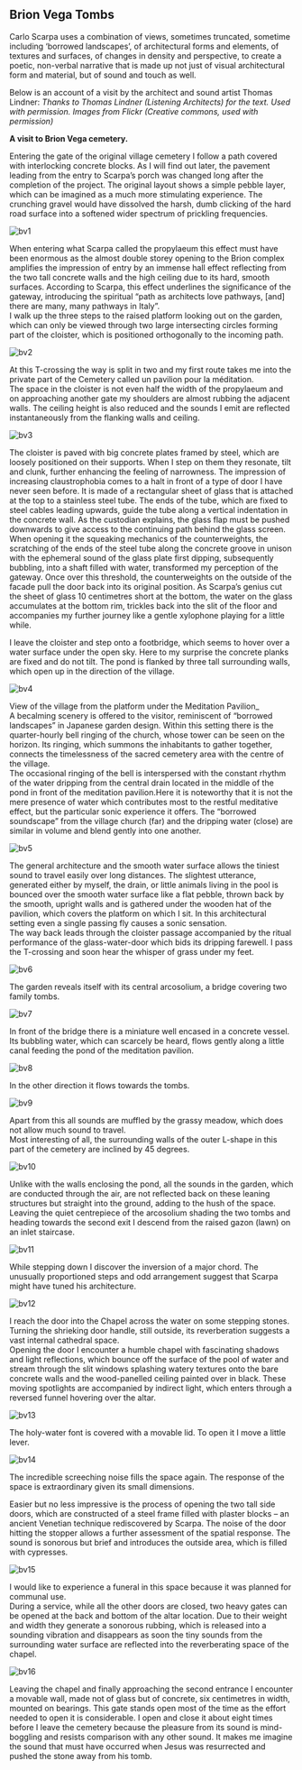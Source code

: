## Brion Vega Tombs


Carlo Scarpa uses a combination of views, sometimes truncated, sometime including ‘borrowed landscapes’, of architectural forms and elements, of textures and surfaces, of changes in density and perspective, to create a poetic, non-verbal narrative that is made up not just of visual architectural form and material, but of sound and touch as well. 

Below is an account of a visit by the architect and sound artist Thomas Lindner:
_Thanks to Thomas Lindner (Listening Architects) for the text. Used with permission. Images from Flickr (Creative commons, used with permission)_

**A visit to Brion Vega cemetery.**

Entering the gate of the original village cemetery I follow a path covered with interlocking concrete blocks. As I will find out later, the pavement leading from the entry to Scarpa’s porch was changed long after the completion of the project. The original layout shows a simple pebble layer, which can be imagined as a much more stimulating experience. The crunching gravel would have dissolved the harsh, dumb clicking of the hard road surface into a softened wider spectrum of prickling frequencies.

![bv1](bv1.jpg)

When entering what Scarpa called the propylaeum this effect must have been enormous as the almost double storey opening to the Brion complex amplifies the impression of entry by an immense hall effect reflecting from the two tall concrete walls and the high ceiling due to its hard, smooth surfaces. According to Scarpa, this effect underlines the significance of the gateway, introducing the spiritual “path as architects love pathways, [and] there are many, many pathways in Italy”.  
I walk up the three steps to the raised platform looking out on the garden, which can only be viewed through two large intersecting circles forming part of the cloister, which is positioned orthogonally to the incoming path.

![bv2](bv2.jpg)

At this T-crossing the way is split in two and my first route takes me into the private part of the Cemetery called un pavilion pour la méditation.  
The space in the cloister is not even half the width of the propylaeum and on approaching another gate my shoulders are almost rubbing the adjacent walls. The ceiling height is also reduced and the sounds I emit are reflected instantaneously from the flanking walls and ceiling.

![bv3](bv3.jpg)

The cloister is paved with big concrete plates framed by steel, which are loosely positioned on their supports. When I step on them they resonate, tilt and clunk, further enhancing the feeling of narrowness. The impression of increasing claustrophobia comes to a halt in front of a type of door I have never seen before. It is made of a rectangular sheet of glass that is attached at the top to a stainless steel tube. The ends of the tube, which are fixed to steel cables leading upwards, guide the tube along a vertical indentation in the concrete wall. As the custodian explains, the glass flap must be pushed downwards to give access to the continuing path behind the glass screen. When opening it the squeaking mechanics of the counterweights, the scratching of the ends of the steel tube along the concrete groove in unison with the ephemeral sound of the glass plate first dipping, subsequently bubbling, into a shaft filled with water, transformed my perception of the gateway. Once over this threshold, the counterweights on the outside of the facade pull the door back into its original position. As Scarpa’s genius cut the sheet of glass 10 centimetres short at the bottom, the water on the glass accumulates at the bottom rim, trickles back into the slit of the floor and accompanies my further journey like a gentle xylophone playing for a little while.

I leave the cloister and step onto a footbridge, which seems to hover over a water surface under the open sky. Here to my surprise the concrete planks are fixed and do not tilt. The pond is flanked by three tall surrounding walls, which open up in the direction of the village.

![bv4](bv4.jpg)

View of the village from the platform under the Meditation Pavilion_  
A becalming scenery is offered to the visitor, reminiscent of “borrowed landscapes” in Japanese garden design. Within this setting there is the quarter-hourly bell ringing of the church, whose tower can be seen on the horizon. Its ringing, which summons the inhabitants to gather together, connects the timelessness of the sacred cemetery area with the centre of the village.  
The occasional ringing of the bell is interspersed with the constant rhythm of the water dripping from the central drain located in the middle of the pond in front of the meditation pavilion.Here it is noteworthy that it is not the mere presence of water which contributes most to the restful meditative effect, but the particular sonic experience it offers. The “borrowed soundscape” from the village church (far) and the dripping water (close) are similar in volume and blend gently into one another.

![bv5](bv5.jpg)

The general architecture and the smooth water surface allows the tiniest sound to travel easily over long distances. The slightest utterance, generated either by myself, the drain, or little animals living in the pool is bounced over the smooth water surface like a flat pebble, thrown back by the smooth, upright walls and is gathered under the wooden hat of the pavilion, which covers the platform on which I sit. In this architectural setting even a single passing fly causes a sonic sensation.  
The way back leads through the cloister passage accompanied by the ritual performance of the glass-water-door which bids its dripping farewell. I pass the T-crossing and soon hear the whisper of grass under my feet.

![bv6](bv6.jpg)

The garden reveals itself with its central arcosolium, a bridge covering two family tombs.

![bv7](bv7.jpg)

In front of the bridge there is a miniature well encased in a concrete vessel. Its bubbling water, which can scarcely be heard, flows gently along a little canal feeding the pond of the meditation pavilion.

![bv8](bv8.jpg)

In the other direction it flows towards the tombs.

![bv9](bv9.jpg)

Apart from this all sounds are muffled by the grassy meadow, which does not allow much sound to travel.  
Most interesting of all, the surrounding walls of the outer L-shape in this part of the cemetery are inclined by 45 degrees.

![bv10](bv10.jpg)

Unlike with the walls enclosing the pond, all the sounds in the garden, which are conducted through the air, are not reflected back on these leaning structures but straight into the ground, adding to the hush of the space.  
Leaving the quiet centrepiece of the arcosolium shading the two tombs and heading towards the second exit I descend from the raised gazon (lawn) on an inlet staircase.

![bv11](bv11.jpg)

While stepping down I discover the inversion of a major chord. The unusually proportioned steps and odd arrangement suggest that Scarpa might have tuned his architecture.

![bv12](bv12.jpg)

I reach the door into the Chapel across the water on some stepping stones. Turning the shrieking door handle, still outside, its reverberation suggests a vast internal cathedral space.  
Opening the door I encounter a humble chapel with fascinating shadows and light reflections, which bounce off the surface of the pool of water and stream through the slit windows splashing watery textures onto the bare concrete walls and the wood-panelled ceiling painted over in black. These moving spotlights are accompanied by indirect light, which enters through a reversed funnel hovering over the altar.

![bv13](bv13.jpg)

The holy-water font is covered with a movable lid. To open it I move a little lever.

![bv14](bv14.jpg)

The incredible screeching noise fills the space again. The response of the space is extraordinary given its small dimensions.

Easier but no less impressive is the process of opening the two tall side doors, which are constructed of a steel frame filled with plaster blocks – an ancient Venetian technique rediscovered by Scarpa. The noise of the door hitting the stopper allows a further assessment of the spatial response. The sound is sonorous but brief and introduces the outside area, which is filled with cypresses.  

![bv15](bv15.jpg)

I would like to experience a funeral in this space because it was planned for communal use.  
During a service, while all the other doors are closed, two heavy gates can be opened at the back and bottom of the altar location. Due to their weight and width they generate a sonorous rubbing, which is released into a sounding vibration and disappears as soon the tiny sounds from the surrounding water surface are reflected into the reverberating space of the chapel.  

![bv16](bv16.jpg)

Leaving the chapel and finally approaching the second entrance I encounter a movable wall, made not of glass but of concrete, six centimetres in width, mounted on bearings. This gate stands open most of the time as the effort needed to open it is considerable. I open and close it about eight times before I leave the cemetery because the pleasure from its sound is mind-boggling and resists comparison with any other sound. It makes me imagine the sound that must have occurred when Jesus was resurrected and pushed the stone away from his tomb.



